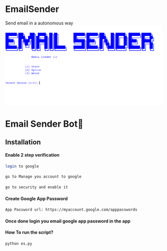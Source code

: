 # EmailSender
Send email in a autonomous way
![Screenshot](1.PNG)
# Email Sender Bot👋 

## Installation 

#### Enable 2 step verification
```bash
login to google

go to Manage you account to google

go to security and enable it
```

#### Create Google App Password
```bash
App Password url: https://myaccount.google.com/apppasswords
```

#### Once done login you email google app password in the app

#### How To run the script?
```bash
python es.py
```


